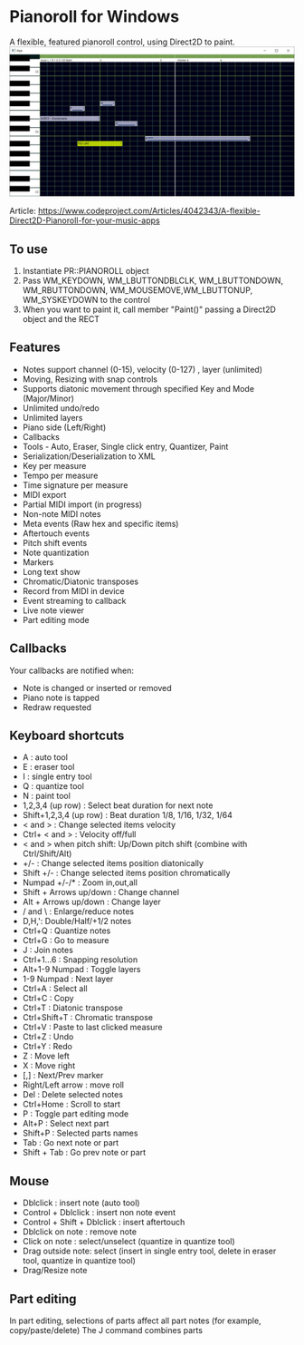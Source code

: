 # Pianoroll for Windows 

A flexible, featured pianoroll control, using Direct2D to paint.
![	Pianoroll](https://raw.githubusercontent.com/WindowsNT/pianoroll/master/1.jpg)

Article:
https://www.codeproject.com/Articles/4042343/A-flexible-Direct2D-Pianoroll-for-your-music-apps

## To use

1. Instantiate PR::PIANOROLL object
2. Pass WM_KEYDOWN, WM_LBUTTONDBLCLK, WM_LBUTTONDOWN, WM_RBUTTONDOWN, WM_MOUSEMOVE,WM_LBUTTONUP, WM_SYSKEYDOWN to the control
3. When you want to paint it, call member "Paint()" passing a Direct2D object and the RECT

## Features

* Notes support channel (0-15), velocity (0-127) , layer (unlimited)
* Moving, Resizing with snap controls
* Supports diatonic movement through specified Key and Mode (Major/Minor)
* Unlimited undo/redo
* Unlimited layers
* Piano side (Left/Right) 
* Callbacks
* Tools - Auto, Eraser, Single click entry, Quantizer, Paint
* Serialization/Deserialization to XML
* Key per measure
* Tempo per measure
* Time signature per measure
* MIDI export 
* Partial MIDI import (in progress)
* Non-note MIDI notes
* Meta events (Raw hex and specific items)
* Aftertouch events
* Pitch shift events
* Note quantization
* Markers
* Long text show
* Chromatic/Diatonic transposes
* Record from MIDI in device
* Event streaming to callback
* Live note viewer
* Part editing mode

## Callbacks
Your callbacks are notified when:
* Note is changed or inserted or removed
* Piano note is tapped
* Redraw requested

## Keyboard shortcuts
* A : auto tool
* E : eraser tool
* I : single entry tool
* Q : quantize tool
* N : paint tool
* 1,2,3,4 (up row) : Select beat duration for next note
* Shift+1,2,3,4 (up row) : Beat duration 1/8, 1/16, 1/32,  1/64
* < and > : Change selected items velocity
* Ctrl+ < and > : Velocity off/full
* < and > when pitch shift: Up/Down pitch shift (combine with Ctrl/Shift/Alt)
* +/- : Change selected items position diatonically
* Shift +/- : Change selected items position chromatically
* Numpad +/-/* : Zoom in,out,all
* Shift + Arrows up/down : Change channel
* Alt + Arrows up/down : Change layer
* / and \ : Enlarge/reduce notes
* D,H,': Double/Half/+1/2 notes
* Ctrl+Q : Quantize notes
* Ctrl+G : Go to measure
* J : Join notes
* Ctrl+1...6 : Snapping resolution
* Alt+1-9 Numpad : Toggle layers
* 1-9 Numpad : Next layer
* Ctrl+A : Select all
* Ctrl+C : Copy
* Ctrl+T : Diatonic transpose
* Ctrl+Shift+T : Chromatic transpose
* Ctrl+V : Paste to last clicked measure
* Ctrl+Z : Undo
* Ctrl+Y : Redo
* Z : Move left
* X : Move right
* [,] : Next/Prev marker
* Right/Left arrow : move roll 
* Del : Delete selected notes
* Ctrl+Home : Scroll to start
* P : Toggle part editing mode
* Alt+P : Select next part
* Shift+P : Selected parts names
* Tab : Go next note or part
* Shift + Tab : Go prev note or part

## Mouse
* Dblclick : insert note (auto tool) 
* Control + Dblclick : insert non note event
* Control + Shift + Dblclick : insert aftertouch
* Dblclick on note : remove note
* Click on note : select/unselect (quantize in quantize tool)
* Drag outside note: select (insert in single entry tool, delete in eraser tool, quantize in quantize tool)
* Drag/Resize note

## Part editing
In part editing, selections of parts affect all part notes (for example, copy/paste/delete)
The J command combines parts

